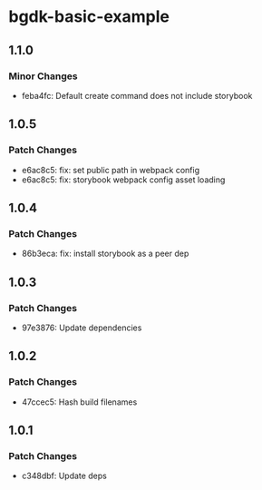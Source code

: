 # bgdk-basic-example

## 1.1.0

### Minor Changes

- feba4fc: Default create command does not include storybook

## 1.0.5

### Patch Changes

- e6ac8c5: fix: set public path in webpack config
- e6ac8c5: fix: storybook webpack config asset loading

## 1.0.4

### Patch Changes

- 86b3eca: fix: install storybook as a peer dep

## 1.0.3

### Patch Changes

- 97e3876: Update dependencies

## 1.0.2

### Patch Changes

- 47ccec5: Hash build filenames

## 1.0.1

### Patch Changes

- c348dbf: Update deps
